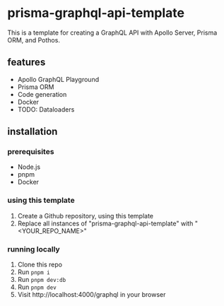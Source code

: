# prisma-graphql-api-template

This is a template for creating a GraphQL API with Apollo Server, Prisma ORM, and
Pothos.

## features
- Apollo GraphQL Playground
- Prisma ORM
- Code generation
- Docker
- TODO: Dataloaders

## installation

### prerequisites
- Node.js
- pnpm
- Docker

### using this template
1. Create a Github repository, using this template
2. Replace all instances of "prisma-graphql-api-template" with "<YOUR_REPO_NAME>"

### running locally
1. Clone this repo
2. Run `pnpm i`
3. Run `pnpm dev:db`
4. Run `pnpm dev`
5. Visit http://localhost:4000/graphql in your browser

